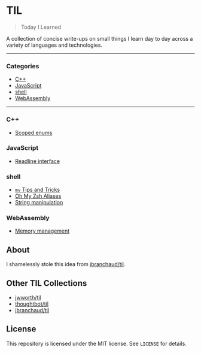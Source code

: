 # TIL

> Today I Learned

A collection of concise write-ups on small things I learn day to day across a
variety of languages and technologies.

---

### Categories

* [C++](#C++)
* [JavaScript](#JavaScript)
* [shell](#shell)
* [WebAssembly](#WebAssembly)

---

### C++

- [Scoped enums](c++/scoped-enums.md)

### JavaScript

- [Readline interface](javascript/readline-interface.md)

### shell

- [`mv` Tips and Tricks](shell/mv-tips-and-tricks.md)
- [Oh My Zsh Aliases](shell/oh-my-zsh-aliases.md)
- [String manipulation](shell/string-manipulation.md)

### WebAssembly

- [Memory management](webassembly/memory-management.md)

## About

I shamelessly stole this idea from
[jbranchaud/til](https://github.com/jbranchaud/til).

## Other TIL Collections

* [jwworth/til](https://github.com/jwworth/til)
* [thoughtbot/til](https://github.com/thoughtbot/til)
* [jbranchaud/til](https://github.com/jbranchaud/til)

## License

This repository is licensed under the MIT license. See `LICENSE` for
details.
